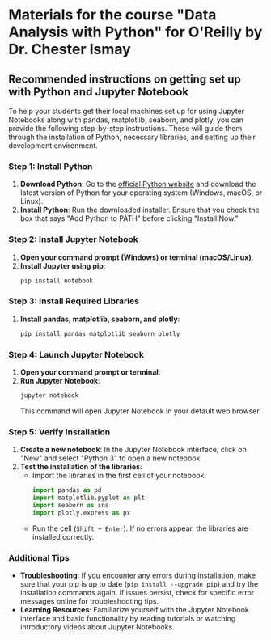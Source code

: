 # Materials for the course "Data Analysis with Python" for O'Reilly by Dr. Chester Ismay

## Recommended instructions on getting set up with Python and Jupyter Notebook

To help your students get their local machines set up for using Jupyter Notebooks along with pandas, matplotlib, seaborn, and plotly, you can provide the following step-by-step instructions. These will guide them through the installation of Python, necessary libraries, and setting up their development environment.

### Step 1: Install Python
1. **Download Python**: Go to the [official Python website](https://www.python.org/downloads/) and download the latest version of Python for your operating system (Windows, macOS, or Linux).
2. **Install Python**: Run the downloaded installer. Ensure that you check the box that says "Add Python to PATH" before clicking "Install Now."

### Step 2: Install Jupyter Notebook
1. **Open your command prompt (Windows) or terminal (macOS/Linux)**.
2. **Install Jupyter using pip**:
   ```bash
   pip install notebook
   ```

### Step 3: Install Required Libraries
1. **Install pandas, matplotlib, seaborn, and plotly**:
   ```bash
   pip install pandas matplotlib seaborn plotly
   ```

### Step 4: Launch Jupyter Notebook
1. **Open your command prompt or terminal**.
2. **Run Jupyter Notebook**:
   ```bash
   jupyter notebook
   ```
   This command will open Jupyter Notebook in your default web browser.

### Step 5: Verify Installation
1. **Create a new notebook**: In the Jupyter Notebook interface, click on "New" and select "Python 3" to open a new notebook.
2. **Test the installation of the libraries**:
   - Import the libraries in the first cell of your notebook:
     ```python
     import pandas as pd
     import matplotlib.pyplot as plt
     import seaborn as sns
     import plotly.express as px
     ```
   - Run the cell (`Shift + Enter`). If no errors appear, the libraries are installed correctly.

### Additional Tips
- **Troubleshooting**: If you encounter any errors during installation, make sure that your pip is up to date (`pip install --upgrade pip`) and try the installation commands again. If issues persist, check for specific error messages online for troubleshooting tips.
- **Learning Resources**: Familiarize yourself with the Jupyter Notebook interface and basic functionality by reading tutorials or watching introductory videos about Jupyter Notebooks.
